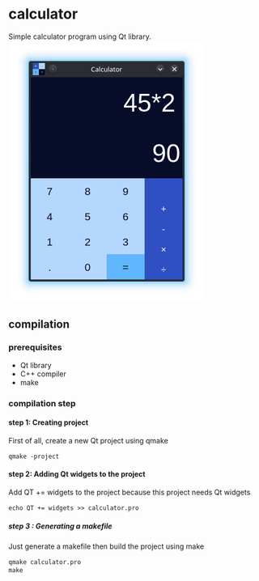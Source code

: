 # calculator
Simple calculator program using Qt library.
![calculator screenshot](/screenshot/calculator.png)

## compilation
### prerequisites
- Qt library 
- C++ compiler
- make

### compilation step
#### step 1: Creating project
First of all, create a new Qt project using qmake
```
qmake -project
```

#### step 2: Adding Qt widgets to the project
Add QT += widgets to the project because this project needs Qt widgets
```
echo QT += widgets >> calculator.pro
```

##### step 3 : Generating a makefile 
Just generate a makefile then build the project using make
```
qmake calculator.pro
make
```
